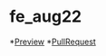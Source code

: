# fe_aug22

*[Preview](https://github.com/Quelaan1)
*[PullRequest](https://github.com/Quelaan1/fe_aug22/pull/1/files)
